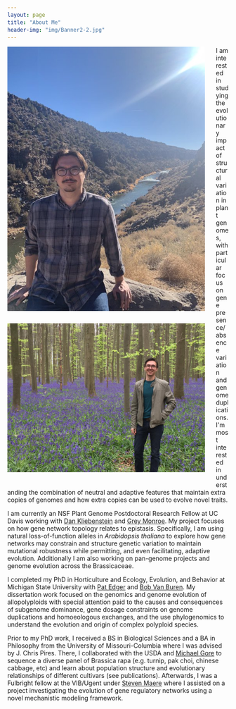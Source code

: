 ```yaml
---
layout: page
title: "About Me"
header-img: "img/Banner2-2.jpg"
---
```


<div style="float: left; padding-right: 25px; padding-bottom: 25px">
	<a href="http://kevinabird.github.io/img/0MNpaewh.jpg"><img src="/img/0MNpaewh.jpg" width="450" alt="Kevin Bird" onclick="_gaq.push(['_trackEvent', 'IMGs', 'Image', 'Ironman']);" /></a>
</div>

<div style="float: left; padding-right: 25px; padding-bottom: 25px">
	<a href="http://kevinabird.github.io/img/AboutMe_pic.jpg"><img src="/img/AboutMe_pic.jpg" width="450" alt="Kevin Bird" onclick="_gaq.push(['_trackEvent', 'IMGs', 'Image', 'Ironman']);" /></a>
</div>

I am interested in studying the evolutionary impact of structural variation in plant genomes, with particular focus on gene presence/absence variation and genome duplications. I'm most interested in understanding the combination of neutral and adaptive features that maintain extra copies of 
genomes and how extra copies can be used to evolve novel traits. 

I am currently an NSF Plant Genome Postdoctoral Research Fellow at UC Davis working with [Dan Kliebenstein](https://psfaculty.plantsciences.ucdavis.edu/kliebenstein/) and [Grey Monroe](https://www.monroelab.org/). My project focuses on how gene network topology relates to epistasis. Specifically, I am using natural loss-of-function alleles in *Arabidopsis thaliana* to explore how gene networks may constrain and structure genetic variation to maintain mutational robustness while permitting, and even facilitating, adaptive evolution. Additionally I am also working on pan-genome projects and genome evolution across the Brassicaceae.

I completed my PhD in Horticulture and Ecology, Evolution, and Behavior at Michigan State University with [Pat Edger](www.polyploidy.msu.edu) and [Bob Van Buren](https://www.vanburenlab.org/). My dissertation work focused on the genomics and genome evolution of allopolyploids with special attention paid to the causes and consequences of subgenome dominance, gene dosage constraints on genome duplications and homoeologous exchanges, and the use phylogenomics to understand the evolution and origin of complex polyploid species.

Prior to my PhD work, I received a BS in Biological Sciences and a BA in Philosophy from the University of Missouri-Columbia where I was advised by J. Chris Pires. There, I collaborated with the USDA and [Michael Gore](https://blogs.cornell.edu/gorelab/) to sequence a diverse panel of Brassica rapa (e.g. turnip, pak choi, chinese cabbage, etc) and learn about population structure and evolutionary relationships of different cultivars (see publications). Afterwards, I was a Fulbright fellow at the VIB/Ugent under [Steven Maere](https://www.psb.ugent.be/esb/ESB/Home.html) where I assisted on a project investigating the evolution of gene regulatory networks using a novel mechanistic modeling framework.
